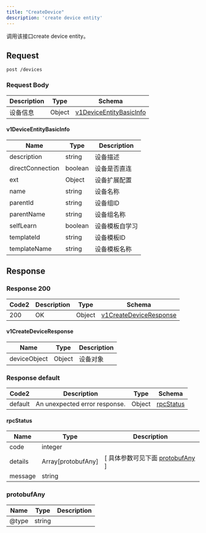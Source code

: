```yaml
---
title: "CreateDevice"
description: 'create device entity'
---
```



调用该接口create device entity。



## Request


```
post /devices
```







### Request Body


 
| Description | Type | Schema |
| ----------- | ------ | ------ |
| 设备信息 | Object | [v1DeviceEntityBasicInfo](#v1DeviceEntityBasicInfo) |

#### v1DeviceEntityBasicInfo

| Name | Type | Description | 
| ---- | ---- | ----------- |     
| description | string | 设备描述 |      
| directConnection | boolean | 设备是否直连 |     
| ext | Object | 设备扩展配置   |      
| name | string | 设备名称 |      
| parentId | string | 设备组ID |      
| parentName | string | 设备组名称 |      
| selfLearn | boolean | 设备模板自学习 |      
| templateId | string | 设备模板ID |      
| templateName | string | 设备模板名称 |   


  
     
   
     
   
    
          
     
   
     
   
     
   
     
   
     
   
     
   
     
 
 





## Response



### Response  200

 
| Code2 | Description | Type | Schema |
| ---- | ----------- | ------ | ------ |
| 200 | OK | Object | [v1CreateDeviceResponse](#v1CreateDeviceResponse) |

#### v1CreateDeviceResponse

| Name | Type | Description | 
| ---- | ---- | ----------- |    
| deviceObject | Object | 设备对象   |   


  
    
          
     
 
 


 


### Response  default

 
| Code2 | Description | Type | Schema |
| ---- | ----------- | ------ | ------ |
| default | An unexpected error response. | Object | [rpcStatus](#rpcStatus) |

#### rpcStatus

| Name | Type | Description | 
| ---- | ---- | ----------- |     
| code | integer |  |          
| details | Array[protobufAny] |  [ 具体参数可见下面 [protobufAny](#protobufAny) ] |       
| message | string |  |   


  
     
   
       
         
### protobufAny
| Name | Type | Description | 
| ---- | ---- | ----------- |     
| @type | string |  |   


  
     
 
 


          
     
   
     
 
 


 


